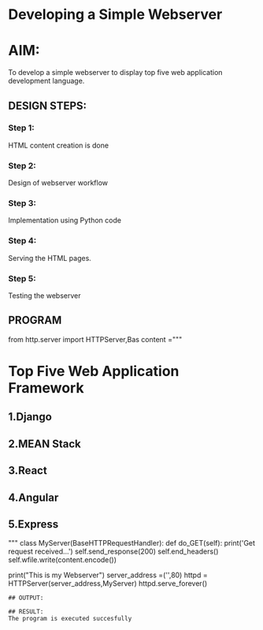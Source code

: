 # Developing a Simple Webserver

# AIM:

To develop a simple webserver to display top five web application development language.

## DESIGN STEPS:

### Step 1:

HTML content creation is done

### Step 2:

Design of webserver workflow

### Step 3:

Implementation using Python code

### Step 4:

Serving the HTML pages.

### Step 5:

Testing the webserver

## PROGRAM
from http.server import HTTPServer,Bas
content ="""
<!DOCTYPE html>
<html>
<head>
<title>My Web server</title>
</head>
<h1>Top Five Web Application Framework</h1>
<h2>1.Django</h2>
<h2>2.MEAN Stack</h2>
<h2>3.React</he>
<h2>4.Angular</h2>
<h2>5.Express</h2>

</body>
</html>
"""
class MyServer(BaseHTTPRequestHandler):
    def do_GET(self):
        print('Get request received...')
        self.send_response(200)
        self.end_headers()
        self.wfile.write(content.encode())
          

print("This is my Webserver")
server_address =('',80)
httpd = HTTPServer(server_address,MyServer)
httpd.serve_forever()
```
## OUTPUT:

## RESULT:
The program is executed succesfully